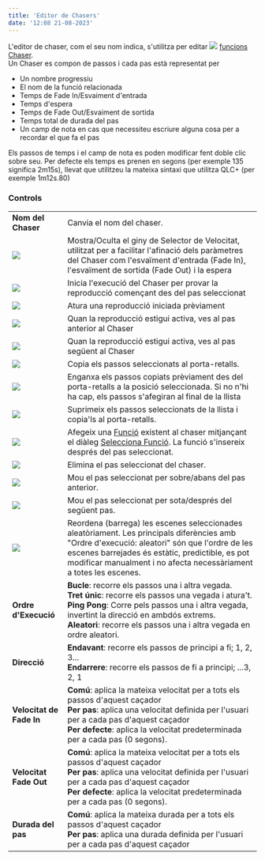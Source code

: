 ```yaml
---
title: 'Editor de Chasers'
date: '12:08 21-08-2023'
---
```


L'editor de chaser, com el seu nom indica, s'utilitza per editar ![](/basics/chaser.png) [funcions Chaser](/basics/glossary-and-concepts#chaser).  
Un Chaser es compon de passos i cada pas està representat per

* Un nombre progressiu
* El nom de la funció relacionada
* Temps de Fade In/Esvaiment d'entrada
* Temps d'espera
* Temps de Fade Out/Esvaiment de sortida
* Temps total de durada del pas
* Un camp de nota en cas que necessiteu escriure alguna cosa per a recordar el que fa el pas

Els passos de temps i el camp de nota es poden modificar fent doble clic sobre seu. Per defecte els temps es prenen en segons (per exemple 135 significa 2m15s), llevat que utilitzeu la mateixa sintaxi que utilitza QLC+ (per exemple 1m12s.80)

### Controls

|     |     |
| --- | --- |
| **Nom del Chaser** | Canvia el nom del chaser. |
| ![](/basics/speed.png) | Mostra/Oculta el giny de Selector de Velocitat, utilitzat per a facilitar l'afinació dels paràmetres del Chaser com l'esvaïment d'entrada (Fade In), l'esvaïment de sortida (Fade Out) i la espera |
| ![](/basics/player_play.png) | Inicia l'execució del Chaser per provar la reproducció començant des del pas seleccionat |
| ![](/basics/player_stop.png) | Atura una reproducció iniciada prèviament |
| ![](/basics/back.png) | Quan la reproducció estigui activa, ves al pas anterior al Chaser |
| ![](/basics/forward.png) | Quan la reproducció estigui activa, ves al pas següent al Chaser |
| ![](/basics/editcopy.png) | Copia els passos seleccionats al porta-retalls. |
| ![](/basics/editpaste.png) | Enganxa els passos copiats prèviament des del porta-retalls a la posició seleccionada. Si no n'hi ha cap, els passos s'afegiran al final de la llista |
| ![](/basics/editcut.png) | Suprimeix els passos seleccionats de la llista i copia'ls al porta-retalls. |
| ![](/basics/edit_add.png) | Afegeix una [Funció](/basics/glossary-and-concepts#funcions) existent al chaser mitjançant el diàleg [Selecciona Funció](../function-selection). La funció s'insereix després del pas seleccionat. |
| ![](/basics/edit_remove.png) | Elimina el pas seleccionat del chaser. |
| ![](/basics/up.png) | Mou el pas seleccionat per sobre/abans del pas anterior. |
| ![](/basics/down.png) | Mou el pas seleccionat per sota/després del següent pas. |
| ![](/basics/random.png) | Reordena (barrega) les escenes seleccionades aleatòriament. Les principals diferències amb "Ordre d'execució: aleatori" són que l'ordre de les escenes barrejades és estàtic, predictible, es pot modificar manualment i no afecta necessàriament a totes les escenes. |
| **Ordre d'Execució** | **Bucle**: recorre els passos una i altra vegada.<br>**Tret únic**: recorre els passos una vegada i atura't.<br>**Ping Pong**: Corre pels passos una i altra vegada, invertint la direcció en ambdós extrems.<br>**Aleatori**: recorre els passos una i altra vegada en ordre aleatori. |
| **Direcció** | **Endavant**: recorre els passos de principi a fi; 1, 2, 3...<br>**Endarrere**: recorre els passos de fi a principi; ...3, 2, 1 |
| **Velocitat de Fade In** | **Comú**: aplica la mateixa velocitat per a tots els passos d'aquest caçador<br>**Per pas**: aplica una velocitat definida per l'usuari per a cada pas d'aquest caçador<br>**Per defecte**: aplica la velocitat predeterminada per a cada pas (0 segons). |
| **Velocitat Fade Out** | **Comú**: aplica la mateixa velocitat per a tots els passos d'aquest caçador<br>**Per pas**: aplica una velocitat definida per l'usuari per a cada pas d'aquest caçador<br>**Per defecte**: aplica la velocitat predeterminada per a cada pas (0 segons). |
| **Durada del pas** | **Comú**: aplica la mateixa durada per a tots els passos d'aquest caçador<br>**Per pas**: aplica una durada definida per l'usuari per a cada pas d'aquest caçador |
